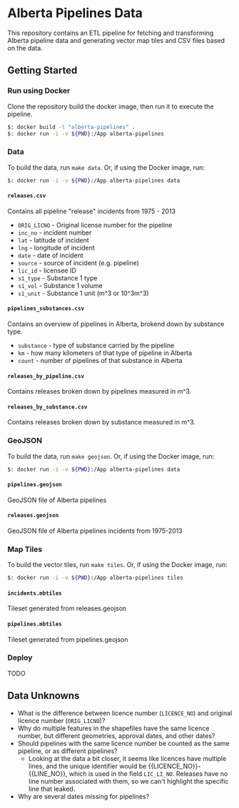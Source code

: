 # Alberta Pipelines Data

This repository contains an ETL pipeline for fetching and transforming Alberta pipeline data and generating vector map tiles and CSV files based on the data.

## Getting Started

### Run using Docker

Clone the repository build the docker image, then run it to execute the pipeline.

```bash
$: docker build -t "alberta-pipelines" .
$: docker run -i -v ${PWD}:/App alberta-pipelines
```

### Data

To build the data, run `make data`.  Or, if using the Docker image, run:

```bash
$: docker run -i -v ${PWD}:/App alberta-pipelines data
```

#### `releases.csv`

Contains all pipeline "release" incidents from 1975 - 2013

  - `ORIG_LICNO` - Original license number for the pipeline
  - `inc_no` - incident number
  - `lat` - latitude of incident
  - `lng` - longitude of incident
  - `date` - date of incident
  - `source` - source of incident (e.g. pipeline)
  - `lic_id` - licensee ID
  - `s1_type` - Substance 1 type 
  - `s1_vol` - Substance 1 volume
  - `s1_unit` - Substance 1 unit (m^3 or 10^3m^3)


#### `pipelines_substances.csv`

Contains an overview of pipelines in Alberta, brokend down by substance type.

  - `substance` - type of substance carried by the pipeline
  - `km` - how many kilometers of that type of pipeline in Alberta
  - `count` - number of pipelines of that substance in Alberta

#### `releases_by_pipeline.csv`

Contains releases broken down by pipelines measured in m^3.

#### `releases_by_substance.csv`

Contains releases broken down by substance measured in m^3.

### GeoJSON

To build the data, run `make geojson`.  Or, if using the Docker image, run:

```bash
$: docker run -i -v ${PWD}:/App alberta-pipelines data
```

#### `pipelines.geojson`

GeoJSON file of Alberta pipelines

#### `releases.geojson`

GeoJSON file of Alberta pipelines incidents from 1975-2013

### Map Tiles

To build the vector tiles, run `make tiles`.  Or, if using the Docker image, run:

```bash
$: docker run -i -v ${PWD}:/App alberta-pipelines tiles
```

#### `incidents.mbtiles`

Tileset generated from releases.geojson

#### `pipelines.mbtiles`

Tileset generated from pipelines.geojson

### Deploy

TODO

## Data Unknowns

- What is the difference between licence number (`LICENCE_NO`) and original licence number (`ORIG_LICNO`)?
- Why do multiple features in the shapefiles have the same licence number, but different geometries, approval dates, and other dates?
- Should pipelines with the same licence number be counted as the same pipeline, or as different pipelines?
  - Looking at the data a bit closer, it seems like licences have multiple lines, and the unique identifier would be {{LICENCE_NO}}-{{LINE_NO}}, which is used in the field `LIC_LI_NO`.  Releases have no line number associated with them, so we can't highlight the specific line that leaked.
- Why are several dates missing for pipelines?
